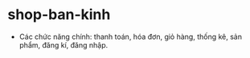 # shop-ban-kinh
- Các chức năng chính: thanh toán, hóa đơn, giỏ hàng, thống kê, sản phẩm, đăng kí, đăng nhập.
